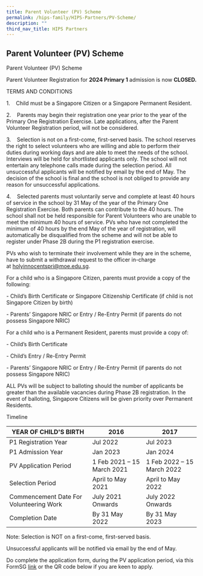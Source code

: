 ```yaml
---
title: Parent Volunteer (PV) Scheme
permalink: /hips-family/HIPS-Partners/PV-Scheme/
description: ""
third_nav_title: HIPS Partners
---
```

## Parent Volunteer (PV) Scheme 

Parent Volunteer (PV) Scheme

Parent Volunteer Registration for **2024 Primary 1** admission is now **CLOSED.**

TERMS AND CONDITIONS

1.    Child must be a Singapore Citizen or a Singapore Permanent Resident.

2.    Parents may begin their registration one year prior to the year of the Primary One Registration Exercise. Late applications, after the Parent Volunteer Registration period, will not be considered.

3.    Selection is not on a first-come, first-served basis. The school reserves the right to select volunteers who are willing and able to perform their duties during working days and are able to meet the needs of the school. Interviews will be held for shortlisted applicants only. The school will not entertain any telephone calls made during the selection period. All unsuccessful applicants will be notified by email by the end of May. The decision of the school is final and the school is not obliged to provide any reason for unsuccessful applications.

4.    Selected parents must voluntarily serve and complete at least 40 hours of service in the school by 31 May of the year of the Primary One Registration Exercise. Both parents can contribute to the 40 hours. The school shall not be held responsible for Parent Volunteers who are unable to meet the minimum 40 hours of service. PVs who have not completed the minimum of 40 hours by the end May of the year of registration, will automatically be disqualified from the scheme and will not be able to register under Phase 2B during the P1 registration exercise.

PVs who wish to terminate their involvement while they are in the scheme, have to submit a withdrawal request to the officer in-charge at [holyinnocentspri@moe.edu.sg](mailto:holyinnocentspri@moe.edu.sg).

For a child who is a Singapore Citizen, parents must provide a copy of the following:

\- Child’s Birth Certificate or Singapore Citizenship Certificate (if child is not Singapore Citizen by birth)

\- Parents’ Singapore NRIC or Entry / Re-Entry Permit (if parents do not possess Singapore NRIC)

For a child who is a Permanent Resident, parents must provide a copy of:

\- Child’s Birth Certificate

\- Child’s Entry / Re-Entry Permit

\- Parents’ Singapore NRIC or Entry / Re-Entry Permit (if parents do not possess Singapore NRIC)

ALL PVs will be subject to balloting should the number of applicants be greater than the available vacancies during Phase 2B registration. In the event of balloting, Singapore Citizens will be given priority over Permanent Residents.

Timeline

| YEAR OF CHILD'S BIRTH                   | 2016                       | 2017                       |
|-----------------------------------------|----------------------------|----------------------------|
| P1 Registration Year                    | Jul 2022                   | Jul 2023                   |
| P1 Admission Year                       | Jan 2023                   | Jan 2024                   |
| PV Application Period                   | 1 Feb 2021 – 15 March 2021 | 1 Feb 2022 – 15 March 2022 |
| Selection Period                        | April to May 2021          | April to May 2022          |
| Commencement Date For Volunteering Work | July 2021 Onwards          | July 2022 Onwards          |
| Completion Date                         | By 31 May 2022             | By 31 May 2023             |

Note: Selection is NOT on a first-come, first-served basis.

Unsuccessful applicants will be notified via email by the end of May.

Do complete the application form, during the PV application period, via this FormSG [link](https://go.gov.sg/parent-volunteer-scheme-2022) or the QR code below if you are keen to apply.



